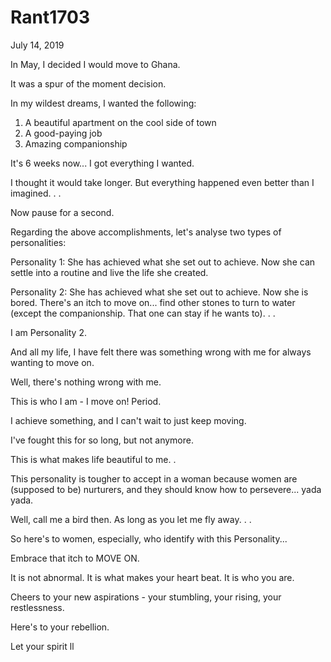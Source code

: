 # Rant1703



July 14, 2019

In May, I decided I would move to Ghana.

It was a spur of the moment decision.

In my wildest dreams, I wanted the following:

1. A beautiful apartment on the cool side of town
2. A good-paying job 
3. Amazing companionship 

It's 6 weeks now... I got everything I wanted.

I thought it would take longer. But everything happened even better than I imagined. 
.
.

Now pause for a second.

Regarding the above accomplishments, let's analyse two types of personalities:

Personality 1: She has achieved what she set out to achieve. Now she can settle into a routine and live the life she created.

Personality 2: She has achieved what she set out to achieve. Now she is bored. There's an itch to move on... find other stones to turn to water (except the companionship. That one can stay if he wants to).
.
.

I am Personality 2.

And all my life, I have felt there was something wrong with me for always wanting to move on.

Well, there's nothing wrong with me.

This is who I am - I move on! Period. 

I achieve something, and I can't wait to just keep moving.

I've fought this for so long, but not anymore. 

This is what makes life beautiful to me.
.

This personality is tougher to accept in a woman because women are (supposed to be) nurturers, and they should know how to persevere... yada yada.

Well, call me a bird then. As long as you let me fly away.
.
.

So here's to women, especially, who identify with this Personality...

Embrace that itch to MOVE ON.

It is not abnormal. It is what makes your heart beat. It is who you are. 

Cheers to your new aspirations - your stumbling, your rising, your restlessness. 

Here's to your rebellion. 

Let your spirit ll